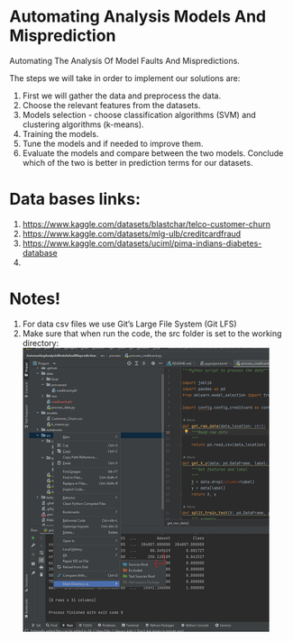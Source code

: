 # Automating Analysis Models And Misprediction

Automating The Analysis Of Model Faults And Mispredictions.

The steps we will take in order to implement our solutions are:
1. First we will gather the data and preprocess the data.
2. Choose the relevant features from the datasets.
3. Models selection - choose classification algorithms (SVM) and clustering algorithms (k-means).
4. Training the models.
5. Tune the models and if needed to improve them.
6. Evaluate the models and compare between the two models. Conclude which of the two is better in prediction terms for our datasets.

# Data bases links:
1. https://www.kaggle.com/datasets/blastchar/telco-customer-churn
2. https://www.kaggle.com/datasets/mlg-ulb/creditcardfraud
3. https://www.kaggle.com/datasets/uciml/pima-indians-diabetes-database
4. 

# Notes!
1. For data csv files we use Git’s Large File System (Git LFS)
2. Make sure that when run the code, the src folder is set to the working directory:
![img.png](images/img.png)

